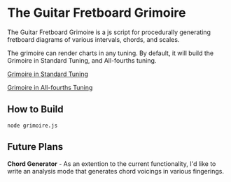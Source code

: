 # The Guitar Fretboard Grimoire 

The Guitar Fretboard Grimoire is a js script for procedurally generating fretboard diagrams of various intervals, chords, and scales.

The grimoire can render charts in any tuning. By default, it will build the Grimoire in Standard Tuning, and All-fourths tuning. 

[Grimoire in Standard Tuning](The%20Guitar%20Fretboared%20Grimoire%20-%20All-fourths%20Tuning.md) 

[Grimoire in All-fourths Tuning](The%20Guitar%20Fretboared%20Grimoire%20-%20All-fourths%20Tuning.md)

## How to Build

`node grimoire.js`

## Future Plans

**Chord Generator** - As an extention to the current functionality, I'd like to write an analysis mode that generates chord voicings in various fingerings. 
